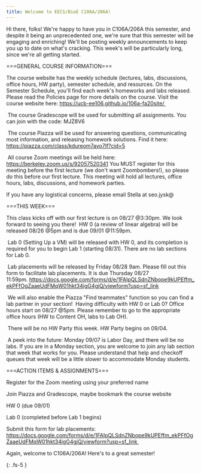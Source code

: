 ```yaml
---
title: Welcome to EECS/BioE C106A/206A!
---
```


Hi there, folks! We're happy to have you in C106A/206A this semester, and despite it being an unprecedented one, we're sure that this semester will be engaging and enriching! We'll be posting weekly announcements to keep you up to date on what's cracking. This week's will be particularly long, since we're all getting started. 


===GENERAL COURSE INFORMATION===

The course website has the weekly schedule (lectures, labs, discussions, office hours, HW party), semester schedule, and resources. On the Semester Schedule, you'll find each week's homeworks and labs released. Please read the Policies page for more details on the course. Visit the course website here: https://ucb-ee106.github.io/106a-fa20site/ 

 The course Gradescope will be used for submitting all assignments. You can join with the code: MJZ8V6

 The course Piazza will be used for answering questions, communicating most information, and releasing homework solutions. Find it here: https://piazza.com/class/kdureom7avo7lf?cid=5

 All course Zoom meetings will be held here: https://berkeley.zoom.us/s/92057520341 You MUST register for this meeting before the first lecture (we don't want Zoombombers!), so please do this before our first lecture. This meeting will hold all lectures, office hours, labs, discussions, and homework parties.

 If you have any logistical concerns, please email Stella at seo.jysk@

===THIS WEEK===

This class kicks off with our first lecture is on 08/27 @3:30pm. We look forward to seeing you there!
 HW 0 (a review of linear algebra) will be released 08/26 @5pm and is due 09/01 @11:59pm. 

 Lab 0 (Setting Up a VM) will be released with HW 0, and its completion is required for you to begin Lab 1 (starting 08/31). There are no lab sections for Lab 0.

 Lab placements will be released by Friday 08/28 9am. Please fill out this form to facilitate lab placements. It is due Thursday 08/27 11:59pm. https://docs.google.com/forms/d/e/1FAIpQLSdnZNbope9kUPEffm_ekPFfOgZaaeUdFMqW01hkt34igG4gjQ/viewform?usp=sf_link   

 We will also enable the Piazza "Find teammates" function so you can find a lab partner in your section!
 Having difficulty with HW 0 or Lab 0? Office hours start on 08/27 @5pm. Please remember to go to the appropriate office hours (HW to Content OH, labs to Lab OH). 


 There will be no HW Party this week. HW Party begins on 09/04.

 A peek into the future: Monday 09/07 is Labor Day, and there will be no labs. If you are in a Monday section, you are welcome to join any lab section that week that works for you. Please understand that help and checkoff queues that week will be a little slower to accommodate Monday students. 


===ACTION ITEMS & ASSIGNMENTS===

Register for the Zoom meeting using your preferred name

Join Piazza and Gradescope, maybe bookmark the course website

HW 0 (due 09/01)

Lab 0 (completed before Lab 1 begins)

Submit this form for lab placements: https://docs.google.com/forms/d/e/1FAIpQLSdnZNbope9kUPEffm_ekPFfOgZaaeUdFMqW01hkt34igG4gjQ/viewform?usp=sf_link   

Again, welcome to C106A/206A! Here's to a great semester!



{: .fs-5 }
